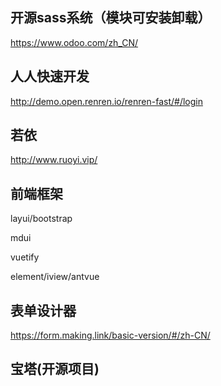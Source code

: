 <!--
 * @Description:   
 * @Author: YangJianFei
 * @Date: 2023-03-02 14:11:55
 * @LastEditTime: 2023-12-05 11:21:47
 * @LastEditors: YangJianFei
 * @FilePath: \notes\src\page\developSource\项目资源.md
-->
## 开源sass系统（模块可安装卸载）
https://www.odoo.com/zh_CN/

## 人人快速开发
http://demo.open.renren.io/renren-fast/#/login

## 若依
http://www.ruoyi.vip/

## 前端框架
layui/bootstrap

mdui

vuetify

element/iview/antvue

## 表单设计器
https://form.making.link/basic-version/#/zh-CN/

## 宝塔(开源项目)